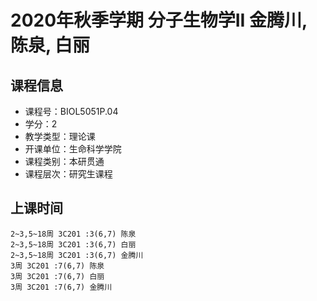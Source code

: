 # 2020年秋季学期 分子生物学II 金腾川, 陈泉, 白丽






## 课程信息

- 课程号：BIOL5051P.04
- 学分：2
- 教学类型：理论课
- 开课单位：生命科学学院
- 课程类别：本研贯通
- 课程层次：研究生课程

## 上课时间

```
2~3,5~18周 3C201 :3(6,7) 陈泉
2~3,5~18周 3C201 :3(6,7) 白丽
2~3,5~18周 3C201 :3(6,7) 金腾川
3周 3C201 :7(6,7) 陈泉
3周 3C201 :7(6,7) 白丽
3周 3C201 :7(6,7) 金腾川
```

